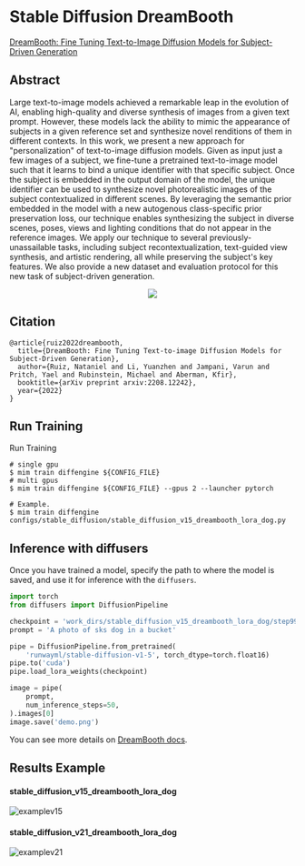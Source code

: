 # Stable Diffusion DreamBooth

[DreamBooth: Fine Tuning Text-to-Image Diffusion Models for Subject-Driven Generation](https://arxiv.org/abs/2208.12242)

## Abstract

Large text-to-image models achieved a remarkable leap in the evolution of AI, enabling high-quality and diverse synthesis of images from a given text prompt. However, these models lack the ability to mimic the appearance of subjects in a given reference set and synthesize novel renditions of them in different contexts. In this work, we present a new approach for "personalization" of text-to-image diffusion models. Given as input just a few images of a subject, we fine-tune a pretrained text-to-image model such that it learns to bind a unique identifier with that specific subject. Once the subject is embedded in the output domain of the model, the unique identifier can be used to synthesize novel photorealistic images of the subject contextualized in different scenes. By leveraging the semantic prior embedded in the model with a new autogenous class-specific prior preservation loss, our technique enables synthesizing the subject in diverse scenes, poses, views and lighting conditions that do not appear in the reference images. We apply our technique to several previously-unassailable tasks, including subject recontextualization, text-guided view synthesis, and artistic rendering, all while preserving the subject's key features. We also provide a new dataset and evaluation protocol for this new task of subject-driven generation.

<div align=center>
<img src="https://github.com/okotaku/dethub/assets/24734142/33b1953d-ce42-4f9a-bcbc-87050cfe4f6f"/>
</div>

## Citation

```
@article{ruiz2022dreambooth,
  title={DreamBooth: Fine Tuning Text-to-image Diffusion Models for Subject-Driven Generation},
  author={Ruiz, Nataniel and Li, Yuanzhen and Jampani, Varun and Pritch, Yael and Rubinstein, Michael and Aberman, Kfir},
  booktitle={arXiv preprint arxiv:2208.12242},
  year={2022}
}
```

## Run Training

Run Training

```
# single gpu
$ mim train diffengine ${CONFIG_FILE}
# multi gpus
$ mim train diffengine ${CONFIG_FILE} --gpus 2 --launcher pytorch

# Example.
$ mim train diffengine configs/stable_diffusion/stable_diffusion_v15_dreambooth_lora_dog.py
```

## Inference with diffusers

Once you have trained a model, specify the path to where the model is saved, and use it for inference with the `diffusers`.

```py
import torch
from diffusers import DiffusionPipeline

checkpoint = 'work_dirs/stable_diffusion_v15_dreambooth_lora_dog/step999'
prompt = 'A photo of sks dog in a bucket'

pipe = DiffusionPipeline.from_pretrained(
    'runwayml/stable-diffusion-v1-5', torch_dtype=torch.float16)
pipe.to('cuda')
pipe.load_lora_weights(checkpoint)

image = pipe(
    prompt,
    num_inference_steps=50,
).images[0]
image.save('demo.png')
```

You can see more details on [DreamBooth docs](../../docs/source/run_guides/run_dreambooth.md#inference-with-diffusers).

## Results Example

#### stable_diffusion_v15_dreambooth_lora_dog

![examplev15](https://github.com/okotaku/diffengine/assets/24734142/f9c2430c-cee7-43cf-868f-35c6301dc573)

#### stable_diffusion_v21_dreambooth_lora_dog

![examplev21](https://github.com/okotaku/diffengine/assets/24734142/75e23332-4b92-480a-9bb2-4a84c00ac3a8)
